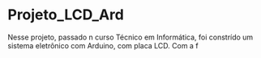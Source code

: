 # Projeto_LCD_Ard
Nesse projeto, passado n curso Técnico em Informática, foi constrído um sistema eletrônico com Arduino, com placa LCD. Com a f

